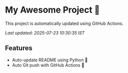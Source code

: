 # My Awesome Project 🚀

This project is automatically updated using GitHub Actions.

_Last updated: 2025-07-23 10:30:35 IST_

## Features
- Auto-update README using Python 🐍
- Auto Git push with GitHub Actions 🤖
